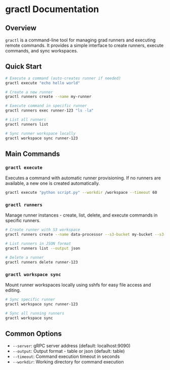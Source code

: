 # gractl Documentation

## Overview

`gractl` is a command-line tool for managing grad runners and executing remote commands. It provides a simple interface to create runners, execute commands, and sync workspaces.

## Quick Start

```bash
# Execute a command (auto-creates runner if needed)
gractl execute "echo hello world"

# Create a new runner
gractl runners create --name my-runner

# Execute command in specific runner
gractl runners exec runner-123 "ls -la"

# List all runners
gractl runners list

# Sync runner workspace locally
gractl workspace sync runner-123
```

## Main Commands

### `gractl execute`

Executes a command with automatic runner provisioning. If no runners are available, a new one is created automatically.

```bash
gractl execute "python script.py" --workdir /workspace --timeout 60
```

### `gractl runners`

Manage runner instances - create, list, delete, and execute commands in specific runners.

```bash
# Create runner with S3 workspace
gractl runners create --name data-processor --s3-bucket my-bucket --s3-prefix projects/data

# List runners in JSON format
gractl runners list --output json

# Delete a runner
gractl runners delete runner-123
```

### `gractl workspace sync`

Mount runner workspaces locally using sshfs for easy file access and editing.

```bash
# Sync specific runner
gractl workspace sync runner-123

# Sync all running runners
gractl workspace sync
```

## Common Options

- `--server`: gRPC server address (default: localhost:9090)
- `--output`: Output format - table or json (default: table)
- `--timeout`: Command execution timeout in seconds
- `--workdir`: Working directory for command execution
